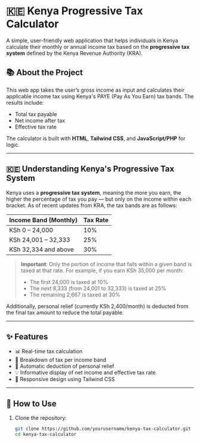 # 🇰🇪 Kenya Progressive Tax Calculator

A simple, user-friendly web application that helps individuals in Kenya calculate their monthly or annual income tax based on the **progressive tax system** defined by the Kenya Revenue Authority (KRA).

## 📚 About the Project

This web app takes the user’s gross income as input and calculates their applicable income tax using Kenya's PAYE (Pay As You Earn) tax bands. The results include:
- Total tax payable
- Net income after tax
- Effective tax rate

The calculator is built with **HTML**, **Tailwind CSS**, and **JavaScript/PHP** for logic.

---

## 🇰🇪 Understanding Kenya's Progressive Tax System

Kenya uses a **progressive tax system**, meaning the more you earn, the higher the percentage of tax you pay — but only on the income within each bracket. As of recent updates from KRA, the tax bands are as follows:

| Income Band (Monthly)       | Tax Rate  |
|----------------------------|-----------|
| KSh 0 – 24,000             | 10%       |
| KSh 24,001 – 32,333        | 25%       |
| KSh 32,334 and above       | 30%       |

> **Important**: Only the portion of income that falls within a given band is taxed at that rate. For example, if you earn KSh 35,000 per month:
> - The first 24,000 is taxed at 10%
> - The next 8,333 (from 24,001 to 32,333) is taxed at 25%
> - The remaining 2,667 is taxed at 30%

Additionally, personal relief (currently KSh 2,400/month) is deducted from the final tax amount to reduce the total payable.

---

## ✨ Features

- 📊 Real-time tax calculation
- 🔢 Breakdown of tax per income band
- 🧮 Automatic deduction of personal relief
- 💡 Informative display of net income and effective tax rate
- 📱 Responsive design using Tailwind CSS

---

## 🚀 How to Use

1. Clone the repository:
   ```bash
   git clone https://github.com/yourusername/kenya-tax-calculator.git
   cd kenya-tax-calculator
